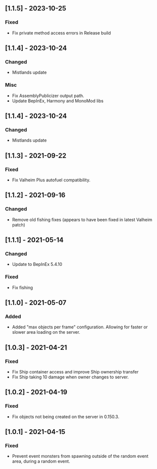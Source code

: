 ## [1.1.5] - 2023-10-25

### Fixed

- Fix private method access errors in Release build


## [1.1.4] - 2023-10-24

### Changed

- Mistlands update


### Misc

- Fix AssemblyPublicizer output path.
- Update BepInEx, Harmony and MonoMod libs


## [1.1.4] - 2023-10-24

### Changed

- Mistlands update


## [1.1.3] - 2021-09-22

### Fixed

- Fix Valheim Plus autofuel compatibility.


## [1.1.2] - 2021-09-16

### Changed

- Remove old fishing fixes (appears to have been fixed in latest Valheim patch)


## [1.1.1] - 2021-05-14

### Changed

- Update to BepInEx 5.4.10


### Fixed

- Fix fishing


## [1.1.0] - 2021-05-07

### Added

- Added "max objects per frame" configuration. Allowing for faster or slower area loading on the server.


## [1.0.3] - 2021-04-21

### Fixed

- Fix Ship container access and improve Ship ownership transfer
- Fix Ship taking 10 damage when owner changes to server.


## [1.0.2] - 2021-04-19

### Fixed

- Fix objects not being created on the server in 0.150.3.


## [1.0.1] - 2021-04-15

### Fixed

- Prevent event monsters from spawning outside of the random event area, during a random event.
